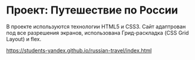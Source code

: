 # Проект: Путешествие по России

В проекте используются технологии HTML5 и CSS3. Сайт адаптрован под все разрешения экранов, использована Грид-раскладка (CSS Grid Layout) и flex.


https://students-yandex.github.io/russian-travel/index.html
